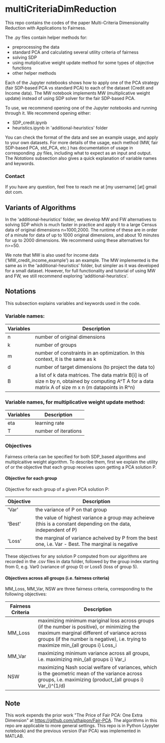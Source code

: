 # multiCriteriaDimReduction

This repo contains the codes of the paper Multi-Criteria Dimensionality Reduction with Applications to Fairness.

The .py files contain helper methods for:
- preprocessing the data
- standard PCA and calculating several utility criteria of fairness
- solving SDP
- using mutiplicative weight update method for some types of objective functions
- other helper methods

Each of the Jupyter notebooks shows how to apply one of the PCA strategy (fair SDP-based PCA vs standard PCA) to each of the dataset (Credit and Income data). The MW notebook implements MW (multiplicative weight update) instead of using SDP solver for the fair SDP-based PCA.

To use, we recommend opening one of the Jupyter notebooks and running through it. We recommend opening either:
- SDP_credit.ipynb
- heuristics.ipynb in 'additional-heuristics' folder

You can check the format of the data and see an example usage, and apply to your own datasets. For more details of the usage, each method (MW, fair SDP-based PCA, std_PCA, etc.) has documentation of usage in corresponding .py files, including what to expect as an input and output. The *Notations* subsection also gives a quick explanation of variable names and keywords.

### Contact 
If you have any question, feel free to reach me at [my username] [at] gmail dot com.

## Variants of Algorithms

In the 'additional-heuristics' folder, we develop MW and FW alternatives to solving SDP which is much faster in practice and apply it to a large Census data of original dimensions n=1000,2000. The runtime of these are in order of a minute for data of up to 1000 original dimensions, and about 10 minutes for up to 2000 dimensions. We recommend using these alternatives for n>=50.

We note that MW is also used for income data ('MW_credit_income_example') as an example. The MW implemented is the same as in the 'additional-heuristics' folder, but simpler as it was developed for a small dataset. However, for full functionality and tutorial of using MW and FW, we still recommend exploring 'additional-heuristics'.

## Notations
This subsection explains variables and keywords used in the code.

### Variable names:

| Variables | Description |
| --- | --- |
| n | number of original dimensions |
| k | number of groups |
| m | number of constraints in an optimization. In this context, it is the same as k |
| d | number of target dimensions (to project the data to) |
| B | a list of k data matrices. The data matrix B[i] is of size n by n, obtained by computing A^T A for a data matrix A of size m x n (m datapoints in R^n) |

### Variable names, for multiplicative weight update method:

| Variables | Description |
| --- | --- |
| eta | learning rate |
| T | number of iterations |

### Objectives
Fairness criteria can be specified for both SDP_based algorithms and multiplcaitive weight algorithm. To describe them, first we explain the utility of or the objective that each group receives upon getting a PCA solution P.

#### Objective for each group
Objective for each group of a given PCA solution P:

| Objective | Description |
| --- | --- |
| 'Var' | the variance of P on that group |
| 'Best' | the value of highest variance a group may acheieve (this is a constant depending on the data, independent of P) |
| 'Loss' | the marginal of variance acheived by P from the best one, i.e. Var - Best. The marginal is negative |

These objectives for any solution P computed from our algorithms are recorded in the .csv files in data folder, followed by the group index starting from 0, e.g. Var0 (variance of group 0) or Loss5 (loss of group 5).

#### Objectives across all groups (i.e. fairness criteria)
MM_Loss, MM_Var, NSW are three fairness criteria, corresponding to the following objectives:

| Fairness Criteria | Description |
| --- | --- |
| MM_Loss | maximizing minimum mariginal loss across groups (if the number is positive), or minimizing the maximum marginal different of variance across groups (if the number is negative), i.e. trying to maximize min_{all groups i} Loss_i |
| MM_Var | maximizing minimum variance across all groups, i.e. maximizing min_{all groups i} Var_i |
| NSW | maximizing Nash social welfare of variances, which is the geometric mean of the variance across groups, i.e. maximizing (product_{all groups i} Var_i)^(1/d) |
  
## Note

This work expends the prior work "The Price of Fair PCA: One Extra Dimension" at https://github.com/uthaipon/Fair-PCA. The algorithms in this repo are applicable to more general settings. This repo is in Python (Jypyter notebook) and the previous version (Fair PCA) was implemented in MATLAB.
